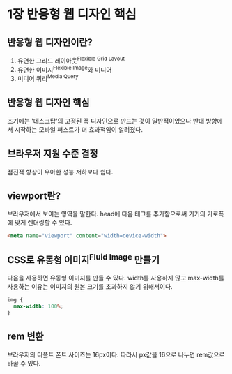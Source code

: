 # 1장 반응형 웹 디자인 핵심

## 반응형 웹 디자인이란?

1. 유연한 그리드 레이아웃<sup>Flexible Grid Layout</sup>
2. 유연한 이미지<sup>Flexible Image</sup>와 미디어
3. 미디어 쿼리<sup>Media Query</sup>

## 반응형 웹 디자인 핵심
초기에는 '데스크탑'의 고정된 폭 디자인으로 만드는 것이 일반적이었으나 반대 방향에서 시작하는 모바일 퍼스트가 더 효과적임이 알려졌다.

## 브라우저 지원 수준 결정
점진적 향상이 우아한 성능 저하보다 쉽다.

## viewport란?
브라우저에서 보이는 영역을 말한다. head에 다음 태그를 추가함으로써 기기의 가로폭에 맞게 렌더링할 수 있다.

``` html
<meta name="viewport" content="width=device-width">
```

## CSS로 유동형 이미지<sup>Fluid Image</sup> 만들기
다음을 사용하면 유동형 이미지를 만들 수 있다. width를 사용하지 않고 max-width를 사용하는 이유는 이미지의 원본 크기를 초과하지 않기 위해서이다. 

``` css
img {
  max-width: 100%;
}
```

## rem 변환
브라우저의 디폴트 폰트 사이즈는 16px이다. 따라서 px값을 16으로 나누면 rem값으로 바꿀 수 있다.